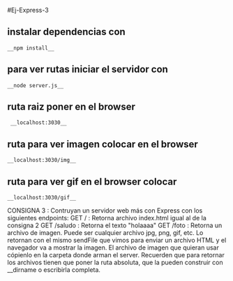#Ej-Express-3

## instalar dependencias con 
`__npm install__`

## para ver rutas iniciar el servidor con 
`__node server.js__`

## ruta raiz poner en el browser

` __localhost:3030__`

## ruta para ver imagen colocar en el browser

`__localhost:3030/img__`

## ruta para ver gif en el browser colocar

`__localhost:3030/gif__`




CONSIGNA 3 :
Contruyan un servidor web más con Express con los siguientes endpoints:
GET / : Retorna archivo index.html igual al de la consigna 2
GET /saludo : Retorna el texto "holaaaa"
GET /foto : Retorna un archivo de imagen. Puede ser cualquier archivo jpg, png, gif, etc. Lo retornan con el mismo sendFile que vimos para enviar un archivo HTML y el navegador va a mostrar la imagen. El archivo de imagen que quieran usar cópienlo en la carpeta donde arman el server.
Recuerden que para retornar los archivos tienen que poner la ruta absoluta, que la pueden construir con __dirname o escribirla completa.